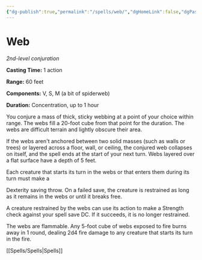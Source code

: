 ```yaml
---
{"dg-publish":true,"permalink":"/spells/web/","dgHomeLink":false,"dgPassFrontmatter":true}
---
```



# Web

*2nd-level conjuration*

**Casting Time:** 1 action

**Range:** 60 feet

**Components:** V, S, M (a bit of spiderweb)

**Duration:** Concentration, up to 1 hour

You conjure a mass of thick, sticky webbing at a point of your choice within range. The webs fill a 20-foot cube from that point for the duration. The webs are difficult terrain and lightly obscure their area.

If the webs aren't anchored between two solid masses (such as walls or trees) or layered across a floor, wall, or ceiling, the conjured web collapses on itself, and the spell ends at the start of your next turn. Webs layered over a flat surface have a depth of 5 feet.

Each creature that starts its turn in the webs or that enters them during its turn must make a

Dexterity saving throw. On a failed save, the creature is restrained as long as it remains in the webs or until it breaks free.

A creature restrained by the webs can use its action to make a Strength check against your spell save DC. If it succeeds, it is no longer restrained.

The webs are flammable. Any 5-foot cube of webs exposed to fire burns away in 1 round, dealing 2d4 fire damage to any creature that starts its turn in the fire.


[[Spells/Spells|Spells]]
